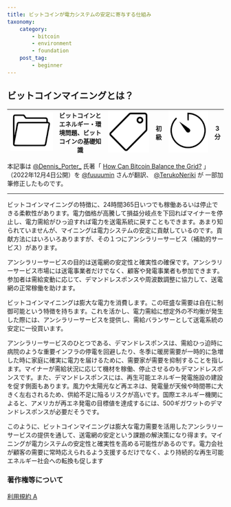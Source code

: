 ```yaml
---
title: ビットコインが電力システムの安定に寄与する仕組み
taxonomy:
    category:
        - bitcoin
        - environment
        - foundation
    post_tag:
        - beginner
---
```


## ビットコインマイニングとは？

|  ![Category](/_images/category.png)  |  ビットコインとエネルギー・環境問題、ビットコインの基礎知識 |  ![Tag](/_images/tag.png)  | 初級  | ![Time](/_images/timer.png)  |  3分  |
| ---- | ---- | ---- | ---- | ---- | ---- |

本記事は [@Dennis_Porter_](https://twitter.com/Dennis_Porter_) 氏著「 [How Can Bitcoin Balance the Grid?](https://www.satoshiaction.io/post/how-can-bitcoin-balance-the-grid) 」（2022年12月4日公開）を [@fuuuumin](https://twitter.com/fuuuumin314) さんが翻訳、  [@TerukoNeriki](https://twitter.com/TerukoNeriki) が 一部加筆修正したものです。

---

ビットコインマイニングの特徴に、24時間365日いつでも稼働あるいは停止できる柔軟性があります。電力価格が高騰して損益分岐点を下回ればマイナーを停止し、電力需給がひっ迫すれば電力を送電系統に戻すこともできます。あまり知られていませんが、マイニングは電力システムの安定に貢献しているのです。貢献方法にはいろいろありますが、その１つにアンシラリーサービス（補助的サービス）があります。

アンシラリーサービスの目的は送電網の安定性と確実性の確保です。アンシラリーサービス市場には送電事業者だけでなく、顧客や発電事業者も参加できます。参加者は需給変動に応じて、デマンドレスポンスや周波数調整に協力して、送電網の正常稼働を助けます。

ビットコインマイニングは膨大な電力を消費します。この旺盛な需要は自在に制御可能という特徴を持ちます。これを活かし、電力需給に想定外の不均衡が発生した際には、アンシラリーサービスを提供し、需給バランサーとして送電系統の安定に一役買います。

アンシラリーサービスのひとつである、デマンドレスポンスは、需給ひっ迫時に病院のような重要インフラの停電を回避したり、冬季に暖房需要が一時的に急増した時に家庭に確実に電力を届けるために、需要家が需要を抑制することを指します。マイナーが需給状況に応じて機材を稼働、停止させるのもデマンドレスポンスです。また、デマンドレスポンスには、再生可能エネルギー発電施設の建設を促す側面もあります。風力や太陽光など再エネは、発電量が天候や時間帯に大きく左右されるため、供給不足に陥るリスクが高いです。国際エネルギー機関によると、アメリカが再エネ発電の目標値を達成するには、500ギガワットのデマンドレスポンスが必要だそうです。

このように、ビットコインマイニングは膨大な電力需要を活用したアンシラリーサービスの提供を通して、送電網の安定という課題の解決策になり得ます。マイニングが電力システムの安定性と確実性を高める可能性があるのです。電力会社が顧客の需要に常時応えられるよう支援するだけでなく、より持続的な再生可能エネルギー社会への転換も促します

### 著作権等について
[利用規約 A](http://lostinbitcoin.jp.testrs.jp/staging/copyright/#uaa)